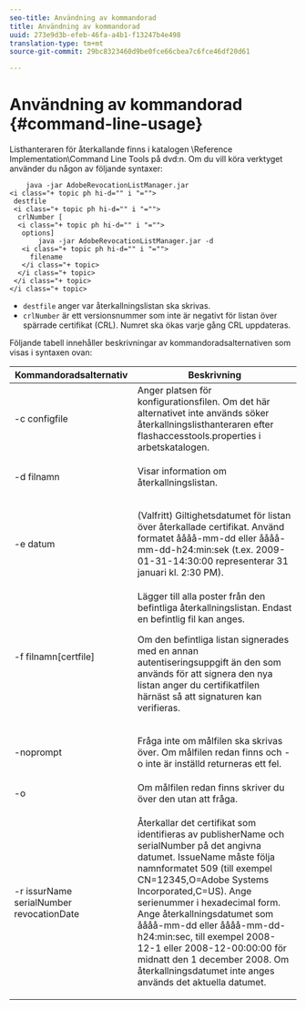 ```yaml
---
seo-title: Användning av kommandorad
title: Användning av kommandorad
uuid: 273e9d3b-efeb-46fa-a4b1-f13247b4e498
translation-type: tm+mt
source-git-commit: 29bc8323460d9be0fce66cbea7c6fce46df20d61

---
```



# Användning av kommandorad {#command-line-usage}

Listhanteraren för återkallande finns i katalogen \Reference Implementation\Command Line Tools på dvd:n. Om du vill köra verktyget använder du någon av följande syntaxer:

```
    java -jar AdobeRevocationListManager.jar 
<i class="+ topic ph hi-d="" i "="">
 destfile 
 <i class="+ topic ph hi-d="" i "="">
  crlNumber [
  <i class="+ topic ph hi-d="" i "="">
   options] 
       java -jar AdobeRevocationListManager.jar -d 
   <i class="+ topic ph hi-d="" i "="">
     filename
   </i class="+ topic>
  </i class="+ topic>
 </i class="+ topic>
</i class="+ topic>
```

* `destfile` anger var återkallningslistan ska skrivas.
* `crlNumber` är ett versionsnummer som inte är negativt för listan över spärrade certifikat (CRL). Numret ska ökas varje gång CRL uppdateras.

Följande tabell innehåller beskrivningar av kommandoradsalternativen som visas i syntaxen ovan:

<table frame="all" colsep="1" rowsep="1" class="+ topic/table adobe-d/table " id="table_a3y_wqy_n4"> 
 <thead class="- topic/thead "> 
  <tr rowsep="1" class="- topic/row "> 
   <th colname="1" class="- topic/entry entry"> Kommandoradsalternativ </th> 
   <th colname="2" class="- topic/entry entry"> Beskrivning </th> 
  </tr> 
 </thead>
 <tbody class="- topic/tbody "> 
  <tr rowsep="1" class="- topic/row "> 
   <td colname="1" class="- topic/entry "><span class="+ topic/ph pr-d/codeph codeph">-c configfile</span> </td> 
   <td colname="2" class="- topic/entry ">Anger platsen för konfigurationsfilen. Om det här alternativet inte används söker återkallningslisthanteraren efter <span class="filepath"> flashaccesstools.properties</span> i arbetskatalogen. </td> 
  </tr> 
  <tr rowsep="1" class="- topic/row "> 
   <td colname="1" class="- topic/entry "><span class="+ topic/ph pr-d/codeph codeph">-d filnamn</span> </td> 
   <td colname="2" class="- topic/entry "> <p class="- topic/p ">Visar information om återkallningslistan. </p> </td> 
  </tr> 
  <tr rowsep="1" class="- topic/row "> 
   <td colname="1" class="- topic/entry "><span class="+ topic/ph pr-d/codeph codeph">-e datum</span> </td> 
   <td colname="2" class="- topic/entry "> <p class="- topic/p ">(Valfritt) Giltighetsdatumet för listan över återkallade certifikat. Använd formatet <span class="+ topic/ph pr-d/codeph codeph">åååå-mm-dd</span> eller <span class="+ topic/ph pr-d/codeph codeph">åååå-mm-dd-h24:min:sek</span> (t.ex. 2009-01-31-14:30:00 representerar 31 januari kl. 2:30 PM). </p> </td> 
  </tr> 
  <tr rowsep="1" class="- topic/row "> 
   <td colname="1" class="- topic/entry "><span class="codeph">-f filnamn[certfile]</span> </td> 
   <td colname="2" class="- topic/entry ">Lägger till alla poster från den befintliga återkallningslistan. Endast en befintlig fil kan anges. <p class="- topic/p ">Om den befintliga listan signerades med en annan autentiseringsuppgift än den som används för att signera den nya listan anger du certifikatfilen härnäst så att signaturen kan verifieras. </p> </td> 
  </tr> 
  <tr rowsep="1" class="- topic/row "> 
   <td colname="1" class="- topic/entry "><span class="codeph"> -noprompt</span> </td> 
   <td colname="2" class="- topic/entry "> <p class="- topic/p ">Fråga inte om målfilen ska skrivas över. Om målfilen redan finns och -o inte är inställd returneras ett fel. </p> </td> 
  </tr> 
  <tr rowsep="1" class="- topic/row "> 
   <td colname="1" class="- topic/entry "><span class="codeph"> -o</span> </td> 
   <td colname="2" class="- topic/entry "> Om målfilen redan finns skriver du över den utan att fråga. </td> 
  </tr> 
  <tr rowsep="0" class="- topic/row "> 
   <td colname="1" class="- topic/entry "><span class="codeph">-r issurName serialNumber revocationDate</span> </td> 
   <td colname="2" class="- topic/entry "> <p class="- topic/p ">Återkallar det certifikat som identifieras av <span class="codeph"> publisherName</span> och <span class="codeph"> serialNumber</span> på det angivna datumet. IssueName <span class="codeph"></span> måste följa namnformatet 509 (till exempel <span class="codeph"> CN=12345,O=Adobe Systems Incorporated,C=US</span>). Ange serienummer i hexadecimal form. Ange återkallningsdatumet som <span class="+ topic/ph pr-d/codeph codeph">åååå-mm-dd</span> eller <span class="+ topic/ph pr-d/codeph codeph">åååå-mm-dd-h24:min:sec</span>, till exempel 2008-12-1 eller 2008-12-00:00:00 för midnatt den 1 december 2008. Om återkallningsdatumet inte anges används det aktuella datumet. </p> </td> 
  </tr> 
 </tbody> 
</table>

